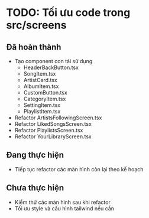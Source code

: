 # TODO: Tối ưu code trong src/screens

## Đã hoàn thành
- Tạo component con tái sử dụng
  - HeaderBackButton.tsx
  - SongItem.tsx
  - ArtistCard.tsx
  - AlbumItem.tsx
  - CustomButton.tsx
  - CategoryItem.tsx
  - SettingItem.tsx
  - PlaylistItem.tsx
- Refactor ArtistsFollowingScreen.tsx
- Refactor LikedSongsScreen.tsx
- Refactor PlaylistsScreen.tsx
- Refactor YourLibraryScreen.tsx

## Đang thực hiện
- Tiếp tục refactor các màn hình còn lại theo kế hoạch

## Chưa thực hiện
- Kiểm thử các màn hình sau khi refactor
- Tối ưu style và cấu hình tailwind nếu cần
